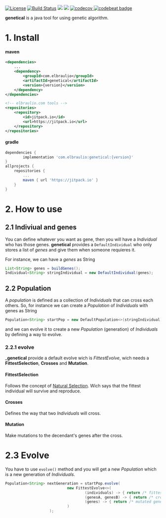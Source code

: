 [![License](https://img.shields.io/badge/license-MIT-green.svg)](https://github.com/elbraulio/genetical/blob/master/LICENSE) [![Build Status](https://travis-ci.org/elbraulio/genetical.svg?branch=master)](https://travis-ci.org/elbraulio/genetical) [![](https://jitpack.io/v/com.elbraulio/genetical.svg)](https://jitpack.io/#com.elbraulio/genetical) [![](https://img.shields.io/badge/javadocs-ok-green.svg)](https://jitpack.io/com/elbraulio/genetical/latest/javadoc/) [![codecov](https://codecov.io/gh/elbraulio/genetical/branch/master/graph/badge.svg) ](https://codecov.io/gh/elbraulio/genetical) [![codebeat badge](https://codebeat.co/badges/8a7c33db-0a64-4518-98bb-25e99e4c1db1)](https://codebeat.co/projects/github-com-elbraulio-genetical-master)



__genetical__ is a java tool for using genetic algorithm.

# 1. Install

#### maven

```xml
<dependencies>
    ...
    <dependency>
        <groupId>com.elbraulio</groupId>
        <artifactId>genetical</artifactId>
        <version>{version}</version>
    </dependency>
</dependencies>

<!-- elbraulio.com tools -->
<repositories>
	<repository>
	    <id>jitpack.io</id>
	    <url>https://jitpack.io</url>
	</repository>
</repositories>
```



#### gradle

```groovy
dependencies {
        implementation 'com.elbraulio:genetical:{version}'
}
allprojects {
	repositories {
		...
		maven { url 'https://jitpack.io' }
	}
}
```

# 2. How to use

## 2.1 Indiviual and genes

You can define whatever you want as gene, then you will have a _Individual_ who has those genes. __genetical__ provides a `DefaultIndividual` who only stores a list of _genes_ and give them when someone requieres it.

For instance, we can have a _genes_ as String

```java
List<String> genes = buildGenes();
Individual<String> stringIndividual = new DefaultIndividual(genes);
```

## 2.2 Population

A _population_ is defined as a collection of _Individuals_ that can cross each others. So, for instance we can create a _Population_ of _Individuals_ with genes as String

```java
Population<String> startPop = new DefaultPopulation<>(stringIndividual);
```

and we can evolve it to create a new _Population_ (generation) of _Individuals_ by defining a way to evolve.

### 2.2.1 evolve

___genetical__ provide a default evolve wich is _FittestEvolve_, wich needs a __FittestSelection__, __Crosses__ and __Mutation__.

#### FittestSelection

Follows the concept of [Natural Selection](https://en.wikipedia.org/wiki/Natural_selection). Wich says that the fittest individual will survive and reproduce.

#### Crosses

Defines the way that two _Individuals_ will cross.

#### Mutation

Make mutations to the decendant's genes  after the cross.

# 2.3 Evolve

You have to use `evolve()` method and you will get a new _Population_ which is a new generation of _Individuals_.

```java
Population<String> nextGeneration = startPop.evolve(
                            new FittestEvolve<>(
                                    (individuals) -> { return /* fittest */},
                                    (genesA, genesB) -> { return /* crossed genes */},
                                    (genes) -> { return /* mutated genes */}
                            )
                    );
```

